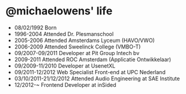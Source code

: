 @michaelowens' life
===============

- 08/02/1992 Born
- 1996-2004 Attended Dr. Plesmanschool
- 2005-2006 Attended Amsterdams Lyceum (HAVO/VWO)
- 2006-2009 Attended Sweelinck College (VMBO-T)
- 09/2007-09/2011 Developer at Pit Group Intech bv
- 2009-2011 Attended ROC Amsterdam (Applicatie Ontwikkelaar) 
- 09/2009-11/2010 Developer at UsenetXL
- 09/2011-12/2012 Web Specialist Front-end at UPC Nederland
- 03/10/2011-21/12/2012 Attended Audio Engineering at SAE Institute
- 12/2012-~ Frontend Developer at inSided